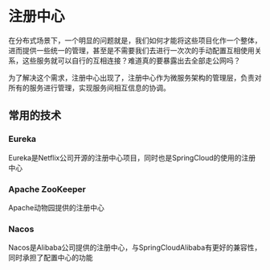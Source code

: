 # 注册中心

在分布式场景下，一个明显的问题就是，我们如何才能将这些项目化作一个整体，进而提供一些统一的管理，甚至是不需要我们去进行一次次的手动配置互相使用关系，这些服务就可以自行的互相连接？难道真的要暴露出去全部走公网吗？

为了解决这个需求，注册中心出现了，注册中心作为微服务架构的管理层，负责对所有的服务进行管理，实现服务间相互信息的协调。

## 常用的技术

### Eureka

Eureka是Netflix公司开源的注册中心项目，同时也是SpringCloud的使用的注册中心

### Apache ZooKeeper

Apache动物园提供的注册中心

### Nacos

Nacos是Alibaba公司提供的注册中心，与SpringCloudAlibaba有更好的兼容性，同时承担了配置中心的功能